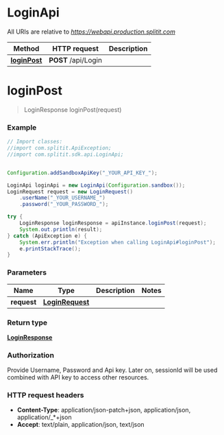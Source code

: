 # LoginApi

All URIs are relative to *https://webapi.production.splitit.com*

Method | HTTP request | Description
------------- | ------------- | -------------
[**loginPost**](LoginApi.md#loginPost) | **POST** /api/Login | 

<a name="loginPost"></a>
# **loginPost**
> LoginResponse loginPost(request)

### Example
```java
// Import classes:
//import com.splitit.ApiException;
//import com.splitit.sdk.api.LoginApi;


Configuration.addSandboxApiKey("_YOUR_API_KEY_");

LoginApi loginApi = new LoginApi(Configuration.sandbox());
LoginRequest request = new LoginRequest()
    .userName("_YOUR_USERNAME_")
    .password("_YOUR_PASSWORD_");

try {
    LoginResponse loginResponse = apiInstance.loginPost(request);
    System.out.println(result);
} catch (ApiException e) {
    System.err.println("Exception when calling LoginApi#loginPost");
    e.printStackTrace();
}
```

### Parameters

Name | Type | Description  | Notes
------------- | ------------- | ------------- | -------------
 **request** | [**LoginRequest**](LoginRequest.md)|  |

### Return type

[**LoginResponse**](LoginResponse.md)

### Authorization

Provide Username, Password and Api key. Later on, sessionId will be used combined with API key to access other resources.

### HTTP request headers

 - **Content-Type**: application/json-patch+json, application/json, application/_*+json
 - **Accept**: text/plain, application/json, text/json

